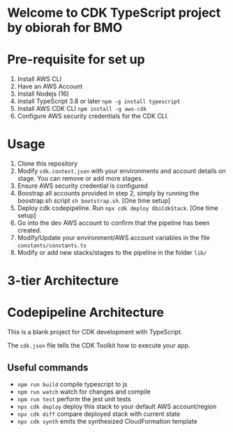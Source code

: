 # Welcome to CDK TypeScript project by obiorah for BMO

# Pre-requisite for set up
1. Install AWS CLI
2. Have an AWS Account
3. Install Nodejs (16)
4. Install TypeScript 3.8 or later `npm -g install typescript`
5. Install AWS CDK CLI `npm install -g aws-cdk`
6. Configure AWS security credentials for the CDK CLI.

# Usage
1. Clone this repository
2. Modify `cdk.context.json` with your environments and account details on stage. You can remove or add more stages.
3. Ensure AWS security credential is configured
4. Boostrap all accounts provided in step 2, simply by running the boostrap.sh script `sh bootstrap.sh`. [One time setup]
5. Deploy cdk codepipeline. Run `npx cdk deploy ObiCdkStack`. [One time setup]
6. Go into the dev AWS account to confirm that the pipeline has been created.
7. Modify/Update your environment/AWS account variables in the file `constants/constants.ts`
7. Modify or add new stacks/stages to the pipeline in the folder `lib/`

# 3-tier Architecture

# Codepipeline Architecture







This is a blank project for CDK development with TypeScript.

The `cdk.json` file tells the CDK Toolkit how to execute your app.

## Useful commands

* `npm run build`   compile typescript to js
* `npm run watch`   watch for changes and compile
* `npm run test`    perform the jest unit tests
* `npx cdk deploy`  deploy this stack to your default AWS account/region
* `npx cdk diff`    compare deployed stack with current state
* `npx cdk synth`   emits the synthesized CloudFormation template


